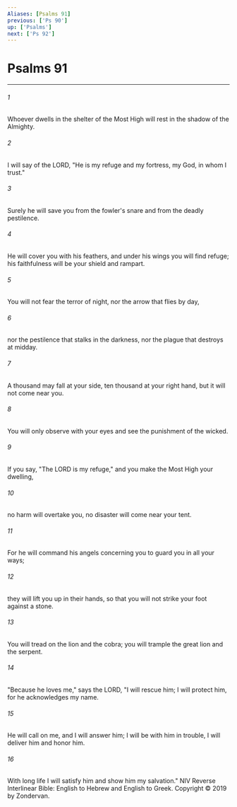 ```yaml
---
Aliases: [Psalms 91]
previous: ['Ps 90']
up: ['Psalms']
next: ['Ps 92']
---
```

# Psalms 91

***


###### 1 
Whoever dwells in the shelter of the Most High will rest in the shadow of the Almighty. 

###### 2 
I will say of the LORD, "He is my refuge and my fortress, my God, in whom I trust." 

###### 3 
Surely he will save you from the fowler's snare and from the deadly pestilence. 

###### 4 
He will cover you with his feathers, and under his wings you will find refuge; his faithfulness will be your shield and rampart. 

###### 5 
You will not fear the terror of night, nor the arrow that flies by day, 

###### 6 
nor the pestilence that stalks in the darkness, nor the plague that destroys at midday. 

###### 7 
A thousand may fall at your side, ten thousand at your right hand, but it will not come near you. 

###### 8 
You will only observe with your eyes and see the punishment of the wicked. 

###### 9 
If you say, "The LORD is my refuge," and you make the Most High your dwelling, 

###### 10 
no harm will overtake you, no disaster will come near your tent. 

###### 11 
For he will command his angels concerning you to guard you in all your ways; 

###### 12 
they will lift you up in their hands, so that you will not strike your foot against a stone. 

###### 13 
You will tread on the lion and the cobra; you will trample the great lion and the serpent. 

###### 14 
"Because he loves me," says the LORD, "I will rescue him; I will protect him, for he acknowledges my name. 

###### 15 
He will call on me, and I will answer him; I will be with him in trouble, I will deliver him and honor him. 

###### 16 
With long life I will satisfy him and show him my salvation." NIV Reverse Interlinear Bible: English to Hebrew and English to Greek. Copyright © 2019 by Zondervan.
